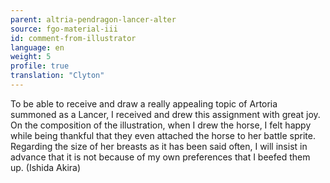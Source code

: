 ```yaml
---
parent: altria-pendragon-lancer-alter
source: fgo-material-iii
id: comment-from-illustrator
language: en
weight: 5
profile: true
translation: "Clyton"
---
```


To be able to receive and draw a really appealing topic of Artoria summoned as a Lancer, I received and drew this assignment with great joy. On the composition of the illustration, when I drew the horse, I felt happy while being thankful that they even attached the horse to her battle sprite. Regarding the size of her breasts as it has been said often, I will insist in advance that it is not because of my own preferences that I beefed them up. (Ishida Akira)
